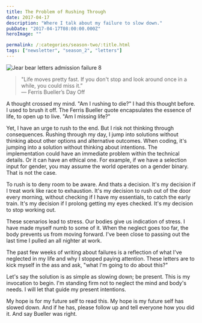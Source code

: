 ```yaml
---
title: The Problem of Rushing Through
date: 2017-04-17
description: "Where I talk about my failure to slow down."
pubDate: "2017-04-17T08:00:00.000Z"
heroImage: ""

permalink: /:categories/season-two/:title.html
tags: ["newsletter", "season_2", "letters"]
---
```


![Jear bear letters admission failure 8](https://gallery.tinyletterapp.com/b7acb1dd09358f1ed19f16a562a005fc08d42511/images/94ff2d22-e9e3-40a7-958b-ece4b3921ae6.png)

> "Life moves pretty fast. If you don't stop and look around once in a while, you could miss it.”  
> — Ferris Bueller’s Day Off

A thought crossed my mind. "Am I rushing to die?" I had this thought before. I used to brush it off. The Ferris Bueller quote encapsulates the essence of life, to open up to live. "Am I missing life?"

Yet, I have an urge to rush to the end. But I risk not thinking through consequences. Rushing through my day, I jump into solutions without thinking about other options and alternative outcomes. When coding, it's jumping into a solution without thinking about intentions. The implementation could have an immediate problem within the technical details. Or it can have an ethical one. For example, if we have a selection input for gender, you may assume the world operates on a gender binary. That is not the case.

To rush is to deny room to be aware. And thats a decision. It's my decision if I treat work like race to exhaustion. It's my decision to rush out of the door every morning, without checking if I have my essentials, to catch the early train. It's my decision if I prolong getting my eyes checked. It's my decision to stop working out.

These scenarios lead to stress. Our bodies give us indication of stress. I have made myself numb to some of it. When the neglect goes too far, the body prevents us from moving forward. I've been close to passing out the last time I pulled an all nighter at work.

The past few weeks of writing about failures is a reflection of what I've neglected in my life and why I stopped paying attention. These letters are to kick myself in the ass and ask, "what I'm going to do about this?"

Let's say the solution is as simple as slowing down; be present. This is my invocation to begin. I'm standing firm not to neglect the mind and body's needs. I will let that guide my present intentions.

My hope is for my future self to read this. My hope is my future self has slowed down. And if he has, please follow up and tell everyone how you did it. And say Bueller was right.
